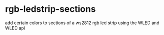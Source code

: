 # rgb-ledstrip-sections
add certain colors to sections of a ws2812 rgb led strip
using the WLED and WLED api
